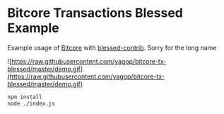 # Bitcore Transactions Blessed Example

Example usage of [Bitcore](https://bitcore.io/api/p2p/pool) with [blessed-contrib](https://github.com/yaronn/blessed-contrib). Sorry for the long name

![https://raw.githubusercontent.com/yagop/bitcore-tx-blessed/master/demo.gif](https://raw.githubusercontent.com/yagop/bitcore-tx-blessed/master/demo.gif)

```bash
npm install
node ./index.js
```
